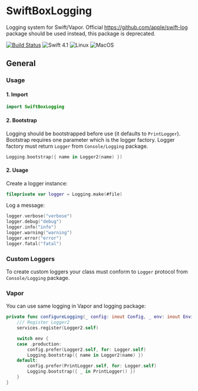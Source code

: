 
# SwiftBoxLogging

Logging system for Swift/Vapor.
Official https://github.com/apple/swift-log package should be used instead, this package is deprecated.

[![Build Status](https://travis-ci.org/allegro/swiftbox-logging.svg?branch=master)](https://travis-ci.org/allegro/swiftbox-logging)
![Swift 4.1](https://img.shields.io/badge/swift-4.1-brightgreen.svg)
![Linux](https://img.shields.io/badge/linux-brightgreen.svg)
![MacOS](https://img.shields.io/badge/macos-brightgreen.svg)


## General

### Usage

#### 1. Import
```swift
import SwiftBoxLogging
```

#### 2. Bootstrap
Logging should be bootstrapped before use (it defaults to `PrintLogger`).
Bootstrap requires one parameter which is the logger factory.
Logger factory must return `Logger` from `Console/Logging` package.
```swift
Logging.bootstrap({ name in Logger2(name) })
```

#### 2. Usage
Create a logger instance:
```swift
fileprivate var logger = Logging.make(#file)
```

Log a message:
```swift
logger.verbose("verbose")
logger.debug("debug")
logger.info("info")
logger.warning("warning")
logger.error("error")
logger.fatal("fatal")
```

### Custom Loggers
To create custom loggers your class must conform to `Logger` protocol from `Console/Logging` package.

### Vapor
You can use same logging in Vapor and logging package:
```swift
private func configureLogging(_ config: inout Config, _ env: inout Environment, _ services: inout Services) {
    /// Register Logger2
    services.register(Logger2.self)

    switch env {
    case .production:
        config.prefer(Logger2.self, for: Logger.self)
        Logging.bootstrap({ name in Logger2(name) })
    default:
        config.prefer(PrintLogger.self, for: Logger.self)
        Logging.bootstrap({ _ in PrintLogger() })
    }
}
```
